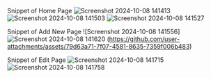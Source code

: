 Snippet of Home Page
![Screenshot 2024-10-08 141413](https://github.com/user-attachments/assets/b5aeb101-66b4-47ab-96f3-439ce255daa7)
![Screenshot 2024-10-08 141503](https://github.com/user-attachments/assets/fd13bc71-ef2f-4eda-9bc1-6d0fb6f1cd4d)
![Screenshot 2024-10-08 141527](https://github.com/user-attachments/assets/2ab8136b-4125-4936-b862-b27cb0004e43)

Snippet of Add New Page
![Screenshot 2024-10-08 141556]![Screenshot 2024-10-08 141620](https://github.com/user-attachments/assets/0598f0b5-cdd4-456c-afaf-5708250d40d4)
(https://github.com/user-attachments/assets/79d63a71-7f07-4581-8635-7359f006b483)

Snippet of Edit Page
![Screenshot 2024-10-08 141715](https://github.com/user-attachments/assets/d0a4b03e-abc1-4992-b515-12f0187f83f4)
![Screenshot 2024-10-08 141758](https://github.com/user-attachments/assets/5ca6d8d9-60bc-4955-8a4d-86c8985abefe)



